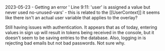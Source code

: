 2023-05-23 - Getting an error ' Line 9:11:  'user' is assigned a value but never used  no-unused-vars' - this is related to the [[UserContext]] it seems like there isn't an actual user variable that applies to the overlay? 

Still having issues with authentication. It appears that as of today, entering values in sign up will result in tokens being received in the console, but it doesn't seem to be saving entries to the database. Also, logging in is rejecting bad emails but not bad passwords. Not sure why. 